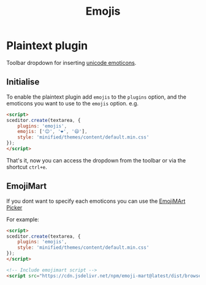 ﻿---
title: Emojis
excerpt: Adds toolbar dropdown to insert unicode emoticons.
---
# Plaintext plugin <a id="emojis"></a>

Toolbar dropdown for inserting [unicode emoticons](https://unicode.org/emoji/charts/full-emoji-list.html).


## Initialise <a id="initialise"></a>

To enable the plaintext plugin add `emojis` to the `plugins` option, and the emoticons you want to use to the `emojis` option. e.g.

```html
<script>
sceditor.create(textarea, {
	plugins: 'emojis',
    emojis: ['😊', '❤️', '😄'],
	style: 'minified/themes/content/default.min.css'
});
</script>
```

That's it, now you can access the dropdown from the toolbar or via the shortcut `ctrl+e`.

## EmojiMart

If you dont want to specify each emoticons you can use the [EmojiMArt Picker](https://missiveapp.com/open/emoji-mart)

For example:

```html
<script>
sceditor.create(textarea, {
    plugins: 'emojis',
	style: 'minified/themes/content/default.min.css'
});
</script>
```

```html
<!-- Include emojimart script -->
<script src="https://cdn.jsdelivr.net/npm/emoji-mart@latest/dist/browser.js"></script>
```